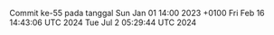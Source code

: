 Commit ke-55 pada tanggal Sun Jan 01 14:00 2023 +0100
Fri Feb 16 14:43:06 UTC 2024
Tue Jul  2 05:29:44 UTC 2024
